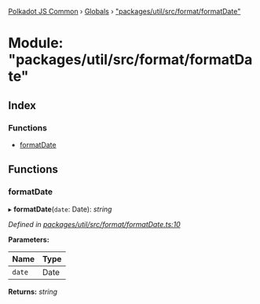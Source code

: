 [Polkadot JS Common](../README.md) › [Globals](../globals.md) › ["packages/util/src/format/formatDate"](_packages_util_src_format_formatdate_.md)

# Module: "packages/util/src/format/formatDate"

## Index

### Functions

* [formatDate](_packages_util_src_format_formatdate_.md#formatdate)

## Functions

###  formatDate

▸ **formatDate**(`date`: Date): *string*

*Defined in [packages/util/src/format/formatDate.ts:10](https://github.com/polkadot-js/common/blob/27ae1186/packages/util/src/format/formatDate.ts#L10)*

**Parameters:**

Name | Type |
------ | ------ |
`date` | Date |

**Returns:** *string*
